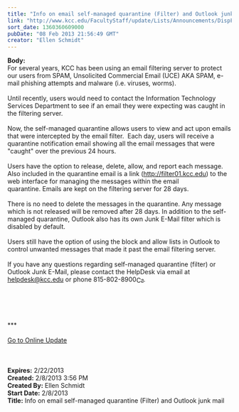 ```yaml
---
title: "Info on email self-managed quarantine (Filter) and Outlook junk mail"
link: "http://www.kcc.edu/FacultyStaff/update/Lists/Announcements/DispForm.aspx?ID=986"
sort_date: 1360360609000
pubDate: "08 Feb 2013 21:56:49 GMT"
creator: "Ellen Schmidt"
---
```


<div><b>Body:</b> <div class="ExternalClass87303FA06C87406B918B95F90E04DE9D">
<div>For several years, KCC has been using an email filtering server to protect our users from SPAM, Unsolicited Commercial Email (UCE) AKA SPAM, e-mail phishing attempts and malware (i.e. viruses, worms).</div>
<div> </div>
<div>Until recently, users would need to contact the Information Technology Services Department to see if an email they were expecting was caught in the filtering server. </div>
<div> </div>
<div>Now, the self-managed quarantine allows users to view and act upon emails that were intercepted by the email filter.  Each day, users will receive a quarantine notification email showing all the email messages that were &quot;caught&quot; over the previous 24 hours. </div>
<div> </div>
<div>Users have the option to release, delete, allow, and report each message. Also included in the quarantine email is a link (<a href="http://filter01.kcc.edu/">http://filter01.kcc.edu</a>) to the web interface for managing the messages within the email quarantine. Emails are kept on the filtering server for 28 days. </div>
<div> </div>
<div>There is no need to delete the messages in the quarantine. Any message which is not released will be removed after 28 days. In addition to the self-managed quarantine, Outlook also has its own Junk E-Mail filter which is disabled by default.   </div>
<div> </div>
<div>Users still have the option of using the block and allow lists in Outlook to control unwanted messages that made it past the email filtering server. </div>
<div> </div>
<div>If you have any questions regarding self-managed quarantine (filter) or Outlook Junk E-Mail, please contact the HelpDesk via email at <a href="mailto:helpdesk@kcc.edu">helpdesk@kcc.edu</a> or phone <span style="white-space:nowrap" class="baec5a81-e4d6-4674-97f3-e9220f0136c1">815-802-8900<a style="border-bottom:medium none;position:static !important;border-left:medium none;margin:0px;width:16px;bottom:0px;display:inline;white-space:nowrap;float:none;height:16px;vertical-align:middle;overflow:hidden;border-top:medium none;top:0px;cursor:hand;right:0px;border-right:medium none;left:0px" title="Call: 815-802-8900" href="#"><img style="border-bottom:medium none;position:static !important;border-left:medium none;margin:0px;width:16px;bottom:0px;display:inline;white-space:nowrap;float:none;height:16px;vertical-align:middle;overflow:hidden;border-top:medium none;top:0px;cursor:hand;right:0px;border-right:medium none;left:0px" title="Call: 815-802-8900" /></a></span>.<br /></div>
<div> </div>
<div> </div>
<div>
<div> </div>
<div>
<div> </div>
<div> </div>
<div>
<div>***</div>
<div> </div>
<div><a href="/FacultyStaff/update/Pages/dailyupdate.aspx">Go to Online Update</a></div>
<div> </div></div><br /></div></div>
<div> </div></div></div>
<div><b>Expires:</b> 2/22/2013</div>
<div><b>Created:</b> 2/8/2013 3:56 PM</div>
<div><b>Created By:</b> Ellen Schmidt</div>
<div><b>Start Date:</b> 2/8/2013</div>
<div><b>Title:</b> Info on email self-managed quarantine (Filter) and Outlook junk mail</div>
